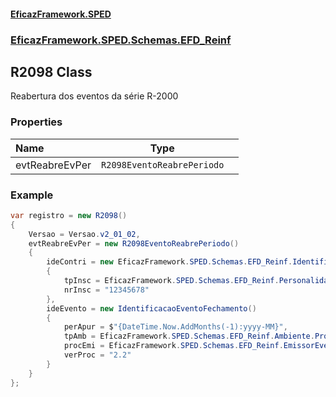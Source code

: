 #### [EficazFramework.SPED](EficazFrameworkSPED.md 'EficazFramework SPED')
### [EficazFramework.SPED.Schemas.EFD_Reinf](EficazFramework.SPED.Schemas.EFD_Reinf.md 'EficazFramework.SPED.Schemas.EFD_Reinf')

## R2098 Class

Reabertura dos eventos da série R-2000
### Properties

| Name | Type | |
| :--- | :---: | :--- |
| evtReabreEvPer | `R2098EventoReabrePeriodo` |  |

### Example
```csharp  
var registro = new R2098()  
{  
    Versao = Versao.v2_01_02,  
    evtReabreEvPer = new R2098EventoReabrePeriodo()  
    {  
        ideContri = new EficazFramework.SPED.Schemas.EFD_Reinf.IdentificacaoContribuinte()  
        {  
            tpInsc = EficazFramework.SPED.Schemas.EFD_Reinf.PersonalidadeJuridica.CNPJ,  
            nrInsc = "12345678"  
        },  
        ideEvento = new IdentificacaoEventoFechamento()  
        {  
            perApur = $"{DateTime.Now.AddMonths(-1):yyyy-MM}",  
            tpAmb = EficazFramework.SPED.Schemas.EFD_Reinf.Ambiente.ProducaoRestrita_DadosReais,  
            procEmi = EficazFramework.SPED.Schemas.EFD_Reinf.EmissorEvento.AppContribuinte,  
            verProc = "2.2"  
        }  
    }  
};  
```